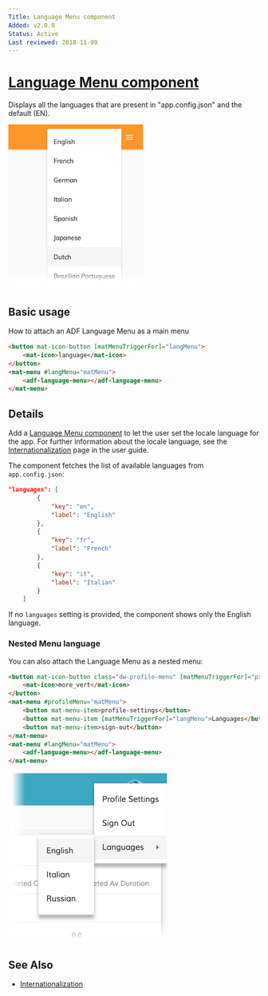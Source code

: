 ```yaml
---
Title: Language Menu component
Added: v2.0.0
Status: Active
Last reviewed: 2018-11-09
---
```


# [Language Menu component](../../../lib/core/language-menu/language-menu.component.ts "Defined in language-menu.component.ts")

Displays all the languages that are present in "app.config.json" and the default (EN).

![Language Menu screenshot](../../docassets/images/languages-menu.png)

## Basic usage

How to attach an ADF Language Menu as a main menu

```html
<button mat-icon-button [matMenuTriggerFor]="langMenu">
    <mat-icon>language</mat-icon>
</button>
<mat-menu #langMenu="matMenu">
    <adf-language-menu></adf-language-menu>
</mat-menu>
```

## Details

Add a [Language Menu component](language-menu.component.md) to let the
user set the locale language for the app. For further information about the
locale language, see the
[Internationalization](../../user-guide/internationalization.md#how-the-display-language-is-selected)
page in the user guide.

The component fetches the list of available languages from `app.config.json`:

```json
"languages": [
        {
            "key": "en",
            "label": "English"
        },
        {
            "key": "fr",
            "label": "French"
        },
        {
            "key": "it",
            "label": "Italian"
        }
    ]
```

If no `languages` setting is provided, the component shows only the English language.

### Nested Menu language

You can also attach the Language Menu as a nested menu:

```html
<button mat-icon-button class="dw-profile-menu" [matMenuTriggerFor]="profileMenu">
    <mat-icon>more_vert</mat-icon>
</button>
<mat-menu #profileMenu="matMenu">
    <button mat-menu-item>profile-settings</button>
    <button mat-menu-item [matMenuTriggerFor]="langMenu">Languages</button>
    <button mat-menu-item>sign-out</button>
</mat-menu>
<mat-menu #langMenu="matMenu">
    <adf-language-menu></adf-language-menu>
</mat-menu>
```

![Nested Language Menu screenshot](../../docassets/images/languages-menu-nested.png)

## See Also

-   [Internationalization](../../user-guide/internationalization.md)
